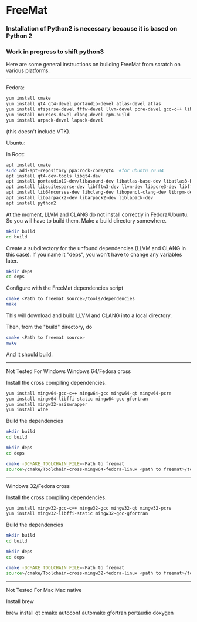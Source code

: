 # FreeMat


### Installation of Python2 is necessary because it is based on Python 2 
### Work in progress to shift python3
Here are some general instructions on building FreeMat from scratch on
various platforms. 

*******************************************************************************

Fedora:
```sh
yum install cmake
yum install qt4 qt4-devel portaudio-devel atlas-devel atlas
yum install ufsparse-devel fftw-devel llvm-devel pcre-devel gcc-c++ libffi-devel
yum install ncurses-devel clang-devel rpm-build
yum install arpack-devel lapack-devel
```
(this doesn't include VTK).

Ubuntu:

In Root: 
```sh
apt install cmake
sudo add-apt-repository ppa:rock-core/qt4  #for Ubuntu 20.04
apt install qt4-dev-tools libqt4-dev 
apt install portaudio19-dev/libasound-dev libatlas-base-dev libatlas3-base
apt install libsuitesparse-dev libfftw3-dev llvm-dev libpcre3-dev libffi-dev
apt install lib64ncurses-dev libclang-dev libopencl-clang-dev librpm-dev
apt install libparpack2-dev libarpack2-dev liblapack-dev
apt install python2 
```

At the moment, LLVM and CLANG do not install correctly in Fedora/Ubuntu.  So
you will have to build them.  Make a build directory somewhere.

```sh
mkdir build
cd build
```
Create a subdirectory for the unfound dependencies (LLVM and CLANG in
this case).  If you name it "deps", you won't have to change any variables later.

```sh
mkdir deps
cd deps
```
Configure with the FreeMat dependencies script

```sh
cmake <Path to freemat source>/tools/dependencies
make
```
This will download and build LLVM and CLANG into a local directory.

Then, from the "build" directory, do

```sh
cmake <Path to freemat source>
make
```

And it should build.

********************************************************************************
Not Tested For Windows
Windows 64/Fedora cross

Install the cross compiling dependencies.

```sh
yum install mingw64-gcc-c++ mingw64-gcc mingw64-qt mingw64-pcre
yum install mingw64-libffi-static mingw64-gcc-gfortran
yum install mingw32-nsiswrapper
yum install wine
```
Build the dependencies

```sh
mkdir build
cd build
```
```sh
mkdir deps
cd deps
```
```sh
cmake -DCMAKE_TOOLCHAIN_FILE=<Path to freemat
source>/cmake/Toolchain-cross-mingw64-fedora-linux <path to freemat>/tools/dependencies
```
********************************************************************************

Windows 32/Fedora cross

Install the cross compiling dependencies.

```sh
yum install mingw32-gcc-c++ mingw32-gcc mingw32-qt mingw32-pcre
yum install mingw32-libffi-static mingw32-gcc-gfortran
```
Build the dependencies

```sh
mkdir build
cd build
```
```sh
mkdir deps
cd deps
```

```sh
cmake -DCMAKE_TOOLCHAIN_FILE=<Path to freemat
source>/cmake/Toolchain-cross-mingw32-fedora-linux <path to freemat>/tools/dependencies
```
********************************************************************************
Not Tested For Mac
Mac native

Install brew

brew install qt cmake autoconf automake gfortran portaudio doxygen 

